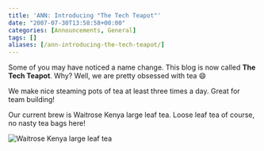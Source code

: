 ```yaml
---
title: 'ANN: Introducing "The Tech Teapot"'
date: "2007-07-30T13:58:58+00:00"
categories: [Announcements, General]
tags: []
aliases: [/ann-introducing-the-tech-teapot/]
---
```


Some of you may have noticed a name change. This blog is now called **The Tech Teapot**. Why? Well, we are pretty obsessed with tea :smile:

We make nice steaming pots of tea at least three times a day. Great for team building!

Our current brew is Waitrose Kenya large leaf tea. Loose leaf tea of course, no nasty tea bags here!

<img src="/images/uploads/2007/07/picture-002.jpg" alt="Waitrose Kenya large leaf tea" />
